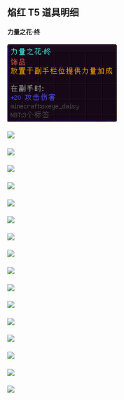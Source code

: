 
## 焰红 T5 道具明细

#### 力量之花·终

![](../../../assets/images/Infinite_Infernal/item/item_yellow_t5_powerFinal.png)

#### 

![](../../../assets/images/Infinite_Infernal/item/)

#### 

![](../../../assets/images/Infinite_Infernal/item/)

#### 

![](../../../assets/images/Infinite_Infernal/item/)

#### 

![](../../../assets/images/Infinite_Infernal/item/)

#### 

![](../../../assets/images/Infinite_Infernal/item/)

#### 

![](../../../assets/images/Infinite_Infernal/item/)

#### 

![](../../../assets/images/Infinite_Infernal/item/)

#### 

![](../../../assets/images/Infinite_Infernal/item/)

#### 

![](../../../assets/images/Infinite_Infernal/item/)

#### 

![](../../../assets/images/Infinite_Infernal/item/)

#### 

![](../../../assets/images/Infinite_Infernal/item/)

#### 

![](../../../assets/images/Infinite_Infernal/item/)

#### 

![](../../../assets/images/Infinite_Infernal/item/)

#### 

![](../../../assets/images/Infinite_Infernal/item/)

#### 

![](../../../assets/images/Infinite_Infernal/item/)

#### 

![](../../../assets/images/Infinite_Infernal/item/)